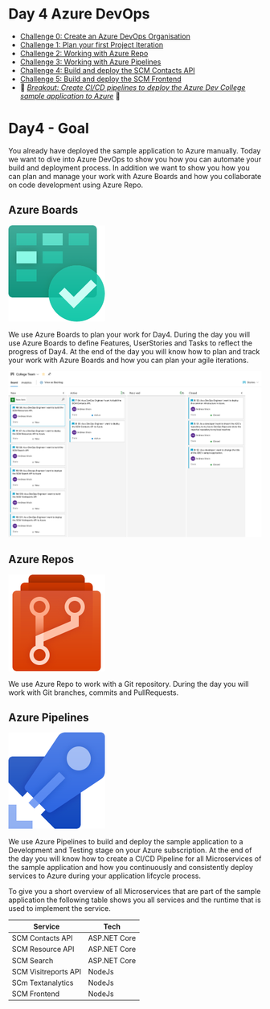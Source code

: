 # Day 4 Azure DevOps

- [Challenge 0: Create an Azure DevOps Organisation](challenges/challenge-0.md)
- [Challenge 1: Plan your first Project Iteration](challenges/challenge-1.md)
- [Challenge 2: Working with Azure Repo](challenges/challenge-2.md)
- [Challenge 3: Working with Azure Pipelines](challenges/challenge-3.md)
- [Challenge 4: Build and deploy the SCM Contacts API](challenges/challenge-4.md)
- [Challenge 5: Build and deploy the SCM Frontend](challenges/challenge-5.md)
- 💎 *[Breakout: Create CI/CD pipelines to deploy the Azure Dev College sample application to Azure](challenges/challenge-bo-1.md)* 💎

# Day4 - Goal

You already have deployed the sample application to Azure manually. Today we want to dive into Azure DevOps to show you how you can automate your build and deployment process.
In addition we want to show you how you can plan and manage your work with Azure Boards and how you collaborate on code development using Azure Repo.

## Azure Boards

![Azure Boards](./challenges/images/boards.svg)

We use Azure Boards to plan your work for Day4. During the day you will use Azure Boards to define Features, UserStories and Tasks to reflect the progress of Day4.
At the end of the day you will know how to plan and track your work with Azure Boards and how you can plan your agile iterations.

![Goal Azure Boards](./challenges/images/goal-azure-boards.png)

## Azure Repos

![Azure Repo](./challenges/images/repos.svg)

We use Azure Repo to work with a Git repository. During the day you will work with Git branches, commits and PullRequests.

## Azure Pipelines

![Azure Pipelines](./challenges/images/pipelines.svg)

We use Azure Pipelines to build and deploy the sample application to a Development and Testing stage on your Azure subscription.
At the end of the day you will know how to create a CI/CD Pipeline for all Microservices of the sample application and how you continuously and consistently deploy services to Azure during your application lifcycle process.

To give you a short overview of all Microservices that are part of the sample application the following table shows you all services and the runtime that is used to implement the service.

| Service              | Tech         |
| -------------------- | ------------ |
| SCM Contacts API     | ASP.NET Core |
| SCM Resource API     | ASP.NET Core |
| SCM Search           | ASP.NET Core |
| SCM Visitreports API | NodeJs       |
| SCm Textanalytics    | NodeJs       |
| SCM Frontend         | NodeJs       |
